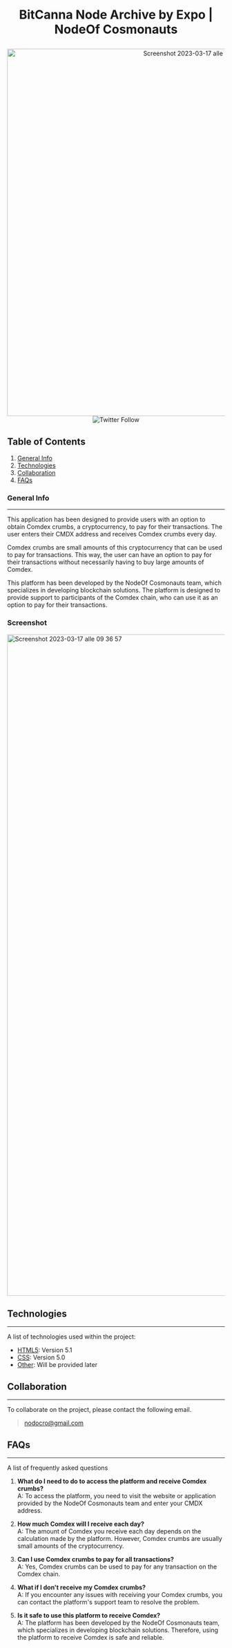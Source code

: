 # <p align="center"> BitCanna Node Archive by Expo | NodeOf Cosmonauts </p>

<p align="center">
<img width="851" alt="Screenshot 2023-03-17 alle 10 01 11" src="https://user-images.githubusercontent.com/72707004/225859538-57916178-6655-41ba-ba13-420c90b9a384.png">
<br>
<img alt="Twitter Follow" src="https://img.shields.io/twitter/follow/cosmos_node?style=social">
</p>

## Table of Contents
1. [General Info](#general-info)
2. [Technologies](#technologies)
3. [Collaboration](#collaboration)
4. [FAQs](#faqs)

### General Info
***
This application has been designed to provide users with an option to obtain Comdex crumbs, a cryptocurrency, to pay for their transactions. The user enters their CMDX address and receives Comdex crumbs every day.

Comdex crumbs are small amounts of this cryptocurrency that can be used to pay for transactions. This way, the user can have an option to pay for their transactions without necessarily having to buy large amounts of Comdex.

This platform has been developed by the NodeOf Cosmonauts team, which specializes in developing blockchain solutions. The platform is designed to provide support to participants of the Comdex chain, who can use it as an option to pay for their transactions.
### Screenshot
<img width="1533" alt="Screenshot 2023-03-17 alle 09 36 57" src="https://user-images.githubusercontent.com/72707004/225854364-2320d78b-96c6-4885-8610-fb78ed87e8c5.png">

## Technologies
***
A list of technologies used within the project:
* [HTML5](https://example.com): Version 5.1
* [CSS](https://example.com): Version 5.0
* [Other](https://example.com): Will be provided later

## Collaboration
***
To collaborate on the project, please contact the following email.
> nodocro@gmail.com

## FAQs
***
A list of frequently asked questions

1. **What do I need to do to access the platform and receive Comdex crumbs?**<br>
A: To access the platform, you need to visit the website or application provided by the NodeOf Cosmonauts team and enter your CMDX address.

2. **How much Comdex will I receive each day?**<br>
A: The amount of Comdex you receive each day depends on the calculation made by the platform. However, Comdex crumbs are usually small amounts of the cryptocurrency.

3. **Can I use Comdex crumbs to pay for all transactions?**<br>
A: Yes, Comdex crumbs can be used to pay for any transaction on the Comdex chain.

4. **What if I don't receive my Comdex crumbs?**<br>
A: If you encounter any issues with receiving your Comdex crumbs, you can contact the platform's support team to resolve the problem.

5. **Is it safe to use this platform to receive Comdex?**<br>
A: The platform has been developed by the NodeOf Cosmonauts team, which specializes in developing blockchain solutions. Therefore, using the platform to receive Comdex is safe and reliable.
